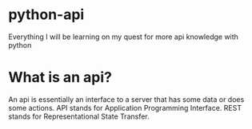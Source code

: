 # python-api
Everything I will be learning on my quest for more api knowledge with python

# What is an api?
An api is essentially an interface to a server that has some data or does some actions.
API stands for Application Programming Interface.
REST stands for Representational State Transfer.

